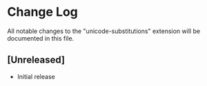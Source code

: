 # Change Log

All notable changes to the "unicode-substitutions" extension will be documented in this file.

## [Unreleased]

- Initial release